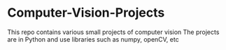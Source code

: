 # Computer-Vision-Projects
This repo contains various small projects of computer vision
The projects are in Python and use libraries such as numpy, openCV, etc
